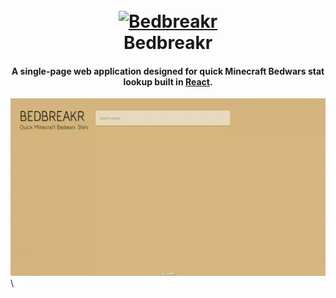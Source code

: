 <h1 align="center">
  <br>
  <a href="http://bedbrea.kr"> <img src="https://www.pinclipart.com/picdir/big/522-5227863_minecraft-bed-clipart-png-minecraft-bed-clipart-minecraft.png" alt="Bedbreakr" width="200"></a>
  <br>
  Bedbreakr
  <br>
</h1>

<h4 align="center"> A single-page web application designed for quick Minecraft Bedwars stat lookup built in <a href="https://github.com/facebook/react" target="_blank">React</a>.</h4>

![demo](https://github.com/cadecuddy/bedbreakr/blob/master/public/bedbreakr.gif)\
